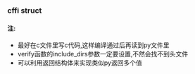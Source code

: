 ### cffi struct ###

#### 注: ####
- 最好在c文件里写c代码,这样编译通过后再读到py文件里
- verify函数的include_dirs参数一定要设置,不然会找不到头文件
- 可以利用返回结构体来实现类似py返回多个值
